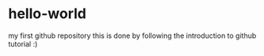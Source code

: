 # hello-world
my first github repository
this is done by following the introduction to github tutorial
:)
